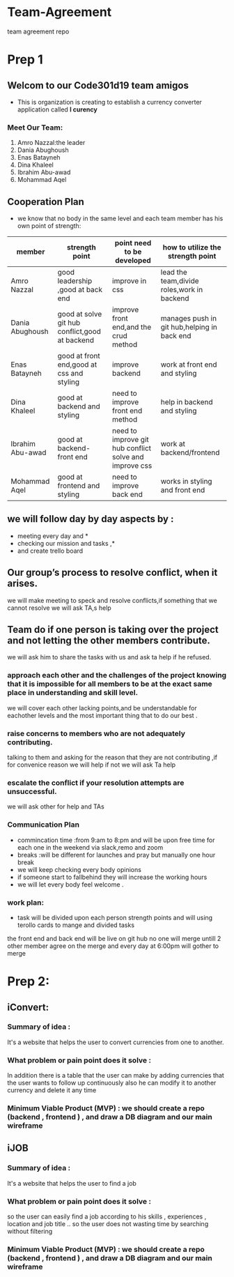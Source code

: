 # Team-Agreement
team agreement repo

# Prep 1

## Welcom to our Code301d19 team **amigos**
* This is organization is creating to establish a currency converter application called **I curency**

### Meet Our Team:
1.  Amro Nazzal:the leader
2.  Dania Abughoush
3.  Enas Batayneh
4. Dina Khaleel
5.  Ibrahim Abu-awad
6.  Mohammad Aqel


## Cooperation Plan
* we know that no body in the same level and each team member has his own point of strength:


|member|strength point|point need to be developed |how to utilize the strength point|
|-----------------------|---------------------------|------------------------------|------------------------------|
|Amro Nazzal|good leadership ,good at back end|improve in css |lead the team,divide roles,work in backend|
|Dania Abughoush|good at solve git hub conflict,good at backend |improve front end,and the crud method |manages push in git hub,helping in back end|
|Enas Batayneh|good at front end,good at css and styling |improve backend |work at front end and styling|
|Dina Khaleel|good at backend and styling|need to improve front end method|help in backend and styling|
|Ibrahim Abu-awad|good at backend-front end|need to improve git hub conflict solve and improve css|work at backend/frontend|
| Mohammad Aqel|good at frontend and styling |need to improve back end|works in styling and front end|


## we will follow day by day aspects by :
* meeting every day and *
* checking our  mission and tasks ,*
* and create trello board

## Our group’s process to resolve conflict, when it arises.
we will make meeting to speck and resolve conflicts,if something that we cannot resolve we will ask TA,s help

## Team do if one person is taking over the project and not letting the other members contribute.
we will ask him to share the tasks with us and ask ta help if he refused.

### approach each other and the challenges of the project knowing that it is impossible for all members to be at the exact same place in understanding and skill level.
we will cover each other lacking points,and be understandable for eachother levels and the most important thing that to do our best .

### raise concerns to members who are not adequately contributing.
talking to them and asking for the reason that they are not contributing ,if for convenice reason we will help if not we will ask Ta help

### escalate the conflict if your resolution attempts are unsuccessful.
we will ask other for help and TAs

### Communication Plan
* commincation time :from 9:am to 8:pm  and will be upon free time for each one in the weekend via slack,remo and zoom 
* breaks :will be different for launches and pray but manually one hour break
* we will keep checking every body opinions 
* if someone start to fallbehind they will increase the working hours
* we will let every body feel welcome .

### work plan:
* task will be divided upon each person strength points and will using terollo cards to mange and divided tasks


the front end and back end will be live on git hub
no one will merge untill 2 other member agree on the merge
and every day at 6:00pm will gother to merge 



# **Prep 2**:


## iConvert:




### Summary of idea :
It's a website that helps the user to convert currencies from one to another.

### What problem or pain point does it solve : 
In addition there is a table that the user can
make by adding currencies that the user wants to follow up continuously also he can modify it to another currency and delete it any time 

### Minimum Viable Product (MVP) : we should create a repo (backend , frontend  ) , and draw a DB diagram  and our main wireframe


## iJOB

     
### Summary of idea :
It's a website that helps the user to find a job 

### What problem or pain point does it solve : 
so the user can easily find a job according to his skills , experiences , location and  job title .. so the user does not wasting time by searching without filtering 

### Minimum Viable Product (MVP) : we should create a repo (backend , frontend  ) , and draw a DB diagram  and our main wireframe
